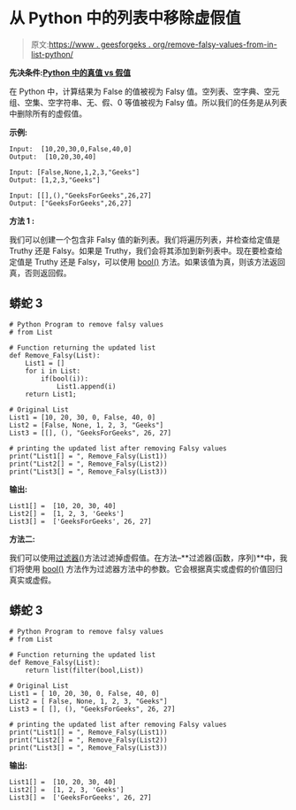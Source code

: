 # 从 Python 中的列表中移除虚假值

> 原文:[https://www . geesforgeks . org/remove-falsy-values-from-in-list-python/](https://www.geeksforgeeks.org/remove-falsy-values-from-a-list-in-python/)

**先决条件:**[**Python 中的真值 vs 假值**](https://www.geeksforgeeks.org/truthy-vs-falsy-values-in-python/)

在 Python 中，计算结果为 False 的值被视为 Falsy 值。空列表、空字典、空元组、空集、空字符串、无、假、0 等值被视为 Falsy 值。所以我们的任务是从列表中删除所有的虚假值。

**示例:**

```
Input:  [10,20,30,0,False,40,0]
Output:  [10,20,30,40]

Input: [False,None,1,2,3,"Geeks"]
Output: [1,2,3,"Geeks"]

Input: [[],(),"GeeksForGeeks",26,27]
Output: ["GeeksForGeeks",26,27]
```

**方法 1 :**

我们可以创建一个包含非 Falsy 值的新列表。我们将遍历列表，并检查给定值是 Truthy 还是 Falsy。如果是 Truthy，我们会将其添加到新列表中。现在要检查给定值是 Truthy 还是 Falsy，可以使用 [bool()](https://www.geeksforgeeks.org/bool-in-python/) 方法。如果该值为真，则该方法返回真，否则返回假。

## 蟒蛇 3

```
# Python Program to remove falsy values
# from List

# Function returning the updated list 
def Remove_Falsy(List):
    List1 = []
    for i in List:
        if(bool(i)):
            List1.append(i)
    return List1;

# Original List
List1 = [10, 20, 30, 0, False, 40, 0]
List2 = [False, None, 1, 2, 3, "Geeks"]
List3 = [[], (), "GeeksForGeeks", 26, 27]

# printing the updated list after removing Falsy values
print("List1[] = ", Remove_Falsy(List1))
print("List2[] = ", Remove_Falsy(List2))
print("List3[] = ", Remove_Falsy(List3))
```

**输出:**

```
List1[] =  [10, 20, 30, 40]
List2[] =  [1, 2, 3, 'Geeks']
List3[] =  ['GeeksForGeeks', 26, 27]
```

**方法二:**

我们可以使用[过滤器()](https://www.geeksforgeeks.org/filter-in-python/)方法过滤掉虚假值。在方法–**过滤器(函数，序列)**中，我们将使用 [bool()](https://www.geeksforgeeks.org/bool-in-python/) 方法作为过滤器方法中的参数。它会根据真实或虚假的价值回归真实或虚假。

## 蟒蛇 3

```
# Python Program to remove falsy values
# from List

# Function returning the updated list 
def Remove_Falsy(List):
    return list(filter(bool,List))

# Original List
List1 = [ 10, 20, 30, 0, False, 40, 0]
List2 = [ False, None, 1, 2, 3, "Geeks"]
List3 = [ [], (), "GeeksForGeeks", 26, 27]

# printing the updated list after removing Falsy values
print("List1[] = ", Remove_Falsy(List1))
print("List2[] = ", Remove_Falsy(List2))
print("List3[] = ", Remove_Falsy(List3))
```

**输出:**

```
List1[] =  [10, 20, 30, 40]
List2[] =  [1, 2, 3, 'Geeks']
List3[] =  ['GeeksForGeeks', 26, 27]
```